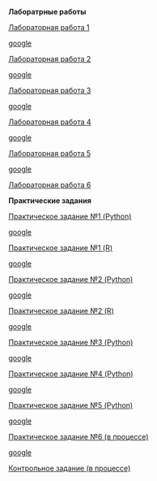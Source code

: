 **Лаборатрные работы**

[Лабораторная работа 1](https://github.com/AndreyPovaliy/ITMO_DS/blob/main/05_python_for_data_analysis/labs/lab_1_numpy.ipynb)

[google](https://drive.google.com/file/d/1eEpQm-wKdVGXqIxkYcxMBsUZ3gUZQY8m/view?usp=share_link)

[Лабораторная работа 2](https://github.com/AndreyPovaliy/ITMO_DS/blob/main/05_python_for_data_analysis/labs/lab_2_data_tiding_ipynb__.ipynb)

[google](https://drive.google.com/file/d/1dgYTNVAq6RbY-_jON8dUkFTY64ccByR-/view?usp=share_link)

[Лабораторная работа 3](https://github.com/AndreyPovaliy/ITMO_DS/blob/main/05_python_for_data_analysis/labs/lab_3_group_by.ipynb)

[google](https://drive.google.com/file/d/1raF8PV7pKzHND3nire4rQfWrXAPzn4zK/view?usp=share_link)

[Лабораторная работа 4](https://github.com/AndreyPovaliy/ITMO_DS/blob/main/05_python_for_data_analysis/labs/lab_4_linear_graph.ipynb)

[google](https://drive.google.com/file/d/1_V5NlnoUy1oHKumtL_0e6XbawfMuox6R/view?usp=share_link)

[Лабораторная работа 5](https://github.com/AndreyPovaliy/ITMO_DS/blob/main/05_python_for_data_analysis/labs/lab_5_regression.ipynb)

[google](https://drive.google.com/file/d/1hFzjPlsDW_G5wVYjtxusEcGyN9J4LsCz/view?usp=share_link)

[Лабораторная работа 6](https://github.com/AndreyPovaliy/ITMO_DS/blob/main/05_python_for_data_analysis/labs/Lab_7__classification.ipynb)

**Практические задания**

[Практическое задание №1 (Python)](https://github.com/AndreyPovaliy/ITMO_DS/blob/main/05_python_for_data_analysis/tasks/task_1_numpy.ipynb)

[google](https://drive.google.com/file/d/1RpLNKOV_8_0e2h-Y9ydfAqfcU41GVhh-/view?usp=sharing)

[Практическое задание №1 (R)](https://github.com/AndreyPovaliy/ITMO_DS/blob/main/05_python_for_data_analysis/tasks/task_1_R.ipynb)

[google](https://drive.google.com/file/d/1GpmVNpreusXhkzFpXqDqiq1TsTmPoU6f/view?usp=share_link)

[Практическое задание №2 (Python)](https://github.com/AndreyPovaliy/ITMO_DS/blob/main/05_python_for_data_analysis/tasks/task_2_pandas_query.ipynb)

[google](https://drive.google.com/file/d/1uawcuNVHvED66L5Guzf5uSYyIME2Drbl/view?usp=share_link)

[Практическое задание №2 (R)](https://github.com/AndreyPovaliy/ITMO_DS/blob/main/05_python_for_data_analysis/tasks/task_2_query_R.ipynb)

[google](https://drive.google.com/file/d/17AganXc9afuzYJrwFmvw9GuxbPmIoW9n/view?usp=share_link)

[Практическое задание №3 (Python)](https://github.com/AndreyPovaliy/ITMO_DS/blob/main/05_python_for_data_analysis/tasks/task_3_pandas_melt.ipynb)

[google](https://drive.google.com/file/d/1X35Cs-qOTcjg5C6iN8KcuJG7GnNyeacS/view?usp=share_link)

[Практическое задание №4 (Python)](https://github.com/AndreyPovaliy/ITMO_DS/blob/main/05_python_for_data_analysis/tasks/task_4_join_datasets.ipynb)

[google](https://drive.google.com/file/d/1yDWLQTk_l-L88buClELS_IWKJt7osSxW/view?usp=share_link)

[Практическое задание №5 (Python)](https://github.com/AndreyPovaliy/ITMO_DS/blob/main/05_python_for_data_analysis/tasks/task_5_pivot_table.ipynb)

[google](https://drive.google.com/file/d/1J2QlTXusTdy0Lb07dQ9bRXuoA9OUfLwd/view?usp=share_link)

[Практическое задание №6 (в процессе)](https://github.com/AndreyPovaliy/ITMO_DS/blob/main/05_python_for_data_analysis/tasks/task_6_clustering.ipynb)

[google](https://drive.google.com/file/d/1J2QlTXusTdy0Lb07dQ9bRXuoA9OUfLwd/view?usp=share_link)

[Контрольное задание (в процессе)]()